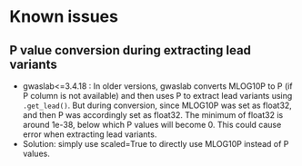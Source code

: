 # Known issues

## P value conversion during extracting lead variants 
- gwaslab<=3.4.18 : In older versions, gwaslab converts MLOG10P to P (if P column is not available) and then uses P to extract lead variants using `.get_lead()`. But during conversion, since MLOG10P was set as float32, and then P was accordingly set as float32. The minimum of float32 is around 1e-38, below which P values will become 0. This could cause error when extracting lead variants. 
- Solution: simply use scaled=True to directly use MLOG10P instead of P values.

